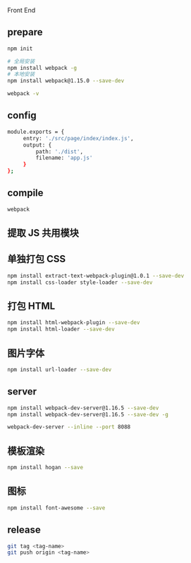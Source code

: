 Front End

## prepare
```sh
npm init

# 全局安装
npm install webpack -g
# 本地安装
npm install webpack@1.15.0 --save-dev

webpack -v
```

## config
```sh
module.exports = {
     entry: './src/page/index/index.js',
     output: {
         path: './dist',
         filename: 'app.js'
     }
};
```

## compile
```sh
webpack
```

## 提取 JS 共用模块

## 单独打包 CSS
```sh
npm install extract-text-webpack-plugin@1.0.1 --save-dev
npm install css-loader style-loader --save-dev
```

## 打包 HTML
```sh
npm install html-webpack-plugin --save-dev
npm install html-loader --save-dev
```

## 图片字体
```sh
npm install url-loader --save-dev
```

## server
```sh
npm install webpack-dev-server@1.16.5 --save-dev
npm install webpack-dev-server@1.16.5 --save-dev -g
```
```sh
webpack-dev-server --inline --port 8088
```

## 模板渲染
```sh
npm install hogan --save
```

## 图标
```sh
npm install font-awesome --save
```

## release
```sh
git tag <tag-name>
git push origin <tag-name>
```